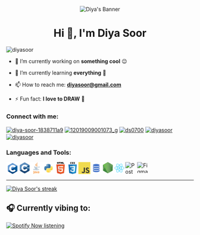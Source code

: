 <p align="center">
<img width="700" height="200" src="https://i.pinimg.com/originals/a0/e4/82/a0e48255ce8d676347e146cacae79998.gif" alt="Diya's Banner">
</p>

<h1 align="center">Hi 👋, I'm Diya Soor</h1>

<p align="left"> <img src="https://komarev.com/ghpvc/?username=diyasoor&label=Profile%20views&color=0e75b6&style=flat" alt="diyasoor" /> </p>

- 🔭 I’m currently working on **something cool** 😉

- 🌱 I’m currently learning **everything** 🤣

- 📫 How to reach me: **diyasoor@gmail.com**

- ⚡ Fun fact: **I love to DRAW** 🎨

<h3 align="left">Connect with me:</h3>
<p align="left">
<a href="https://linkedin.com/in/diya-soor-1838711a9" target="blank"><img align="center" src="https://raw.githubusercontent.com/rahuldkjain/github-profile-readme-generator/master/src/images/icons/Social/linked-in-alt.svg" alt="diya-soor-1838711a9" height="20" width="30" /></a>
<a href="https://www.hackerrank.com/12019009001073_g" target="blank"><img align="center" src="https://raw.githubusercontent.com/rahuldkjain/github-profile-readme-generator/master/src/images/icons/Social/hackerrank.svg" alt="12019009001073_g" height="20" width="30" /></a>
<a href="https://www.leetcode.com/ds0700" target="blank"><img align="center" src="https://leetcode.com/static/images/LeetCode_logo.png" alt="ds0700" height="33" width="30" /></a>
<a href="https://www.codingninjas.com/codestudio/profile/1f04773b-d74c-4499-9aa7-0e8317d9dbda" target="blank"><img align="center" src="https://t2.gstatic.com/faviconV2?client=SOCIAL&type=FAVICON&fallback_opts=TYPE,SIZE,URL&url=http://www.codingninjas.com&size=16" alt="diyasoor" height="20" width="20" /></a>
<a href="https://auth.geeksforgeeks.org/user/diyasoor" target="blank"><img align="center" src="https://raw.githubusercontent.com/rahuldkjain/github-profile-readme-generator/master/src/images/icons/Social/geeks-for-geeks.svg" alt="diyasoor" height="20" width="30" /></a>
<!--<a href="https://www.codechef.com/users/diyasoor123" target="blank"><img align="center" src="https://cdn.jsdelivr.net/npm/simple-icons@3.1.0/icons/codechef.svg" alt="diyasoor123" height="20" width="30" /></a>-->
</p>

<h3 align="left">Languages and Tools:</h3>

<p align="left"> 

<a href="https://www.cprogramming.com/" target="_blank"> <img align="left" alt="C" height="34" width="34" src="https://raw.githubusercontent.com/github/explore/f3e22f0dca2be955676bc70d6214b95b13354ee8/topics/c/c.png"/> </a>
<a href="https://www.w3schools.com/cpp/" target="_blank"> <img align="left" alt="C++" height="31" width="31" src="https://raw.githubusercontent.com/github/explore/180320cffc25f4ed1bbdfd33d4db3a66eeeeb358/topics/cpp/cpp.png"/> </a>
<a href="https://www.w3schools.com/java/" target="_blank"> <img align="left" alt="Java" height="32" width="32" src="https://raw.githubusercontent.com/github/explore/5b3600551e122a3277c2c5368af2ad5725ffa9a1/topics/java/java.png"/> </a>
<a href="https://www.w3schools.com/python/" target="_blank"> <img align="left" alt="Python" height="33" width="33" src="https://raw.githubusercontent.com/github/explore/5b3600551e122a3277c2c5368af2ad5725ffa9a1/topics/python/python.png"/> </a>


<a href="https://www.w3schools.com/html/" target="_blank"> <img align="left" alt="HTML" height="32" width="32" src="https://raw.githubusercontent.com/github/explore/80688e429a7d4ef2fca1e82350fe8e3517d3494d/topics/html/html.png"/> </a>
<a href="https://www.w3schools.com/css/" target="_blank"> <img align="left" alt="CSS" height="32" width="32" src="https://raw.githubusercontent.com/github/explore/5b3600551e122a3277c2c5368af2ad5725ffa9a1/topics/css/css.png"/> </a>
<a href="https://www.w3schools.com/js/" target="_blank"> <img align="left" alt="Javascript" height="32" width="32" src="https://raw.githubusercontent.com/github/explore/180320cffc25f4ed1bbdfd33d4db3a66eeeeb358/topics/javascript/javascript.png"/> </a>
<a href="https://www.w3schools.com/sql/" target="_blank"> <img align="left" alt="SQL" height="32" width="32" src="https://raw.githubusercontent.com/github/explore/180320cffc25f4ed1bbdfd33d4db3a66eeeeb358/topics/sql/sql.png"/> </a>
<a href="https://nodejs.org/" target="_blank"> <img align="left" alt="NodeJs" height="30" width="30" src="https://raw.githubusercontent.com/github/explore/180320cffc25f4ed1bbdfd33d4db3a66eeeeb358/topics/nodejs/nodejs.png"/> </a>
<a href="https://reactjs.org/" target="_blank"> <img align="left" alt="React" height="32" width="32" src="https://raw.githubusercontent.com/github/explore/180320cffc25f4ed1bbdfd33d4db3a66eeeeb358/topics/react/react.png"/> </a>
<a href="https://postman.com" target="_blank"> <img align="left" alt="Postman" height="32" width="32" src="https://www.vectorlogo.zone/logos/getpostman/getpostman-icon.svg"/> </a>

<a href="https://www.figma.com/" target="_blank"> <img align="left" alt="Figma" height="29" width="29" src="https://www.vectorlogo.zone/logos/figma/figma-icon.svg"/> </a>
</p>
<br><br><hr>

<p align="left">
    <a href="https://github.com/SubhamRaoniar28/github-readme-streak-stats">
        <img title="🔥 Get streak stats for your profile at git.io/streak-stats" alt="Diya Soor's streak" src="https://github-readme-streak-stats.herokuapp.com/?user=diyasoor"/>
    </a>
</p> 

## 🎧 Currently vibing to:

[![Spotify Now listening](https://spotify-seven-wine.vercel.app/api?scan=true&theme=dark)](https://open.spotify.com/user/mk3u9k7hcvpme8wezhdd0efpp)
